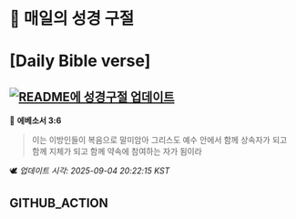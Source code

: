 # 🙏 매일의 성경 구절
# [Daily Bible verse]
## [![README에 성경구절 업데이트](https://github.com/DONGSUKA/first_test/actions/workflows/update-readme-bible.yml/badge.svg)](https://github.com/DONGSUKA/first_test/actions/workflows/update-readme-bible.yml)
<!-- START_BIBLE_VERSE -->
📖 **에베소서 3:6**
> 이는 이방인들이 복음으로 말미암아 그리스도 예수 안에서 함께 상속자가 되고 함께 지체가 되고 함께 약속에 참여하는 자가 됨이라

🕊️ _업데이트 시각: 2025-09-04 20:22:15 KST_
  <!-- END_BIBLE_VERSE -->
## GITHUB_ACTION
